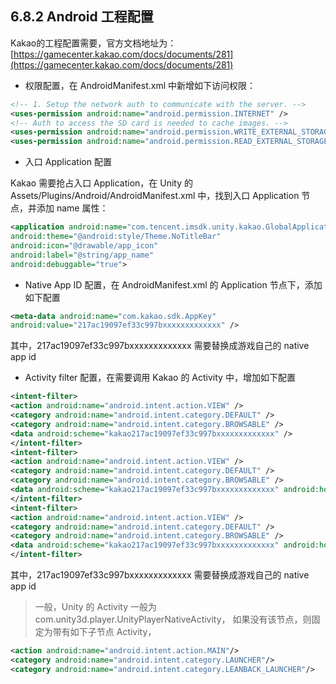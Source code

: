 ## 6.8.2 Android 工程配置

Kakao的工程配置需要，官方文档地址为：[https://gamecenter.kakao.com/docs/documents/281](https://gamecenter.kakao.com/docs/documents/281)

* 权限配置，在 AndroidManifest.xml 中新增如下访问权限：

 ```xml
 <!-- 1. Setup the network auth to communicate with the server. -->
 <uses-permission android:name="android.permission.INTERNET" />
 <!-- Auth to access the SD card is needed to cache images. -->
 <uses-permission android:name="android.permission.WRITE_EXTERNAL_STORAGE" />
 <uses-permission android:name="android.permission.READ_EXTERNAL_STORAGE" />
 ```

* 入口 Application 配置

 Kakao 需要抢占入口 Application，在 Unity 的 Assets/Plugins/Android/AndroidManifest.xml 中，找到入口 Application 节点，并添加 name 属性：

 ```xml
 <application android:name="com.tencent.imsdk.unity.kakao.GlobalApplication"
 android:theme="@android:style/Theme.NoTitleBar"
 android:icon="@drawable/app_icon"
 android:label="@string/app_name"
 android:debuggable="true">
 ```
* Native App ID 配置，在 AndroidManifest.xml 的 Application 节点下，添加如下配置

 ```xml
 <meta-data android:name="com.kakao.sdk.AppKey"
 android:value="217ac19097ef33c997bxxxxxxxxxxxxx" />
 ```

 其中，217ac19097ef33c997bxxxxxxxxxxxxx 需要替换成游戏自己的 native app id

* Activity filter 配置，在需要调用 Kakao 的 Activity 中，增加如下配置

 ```xml
 <intent-filter>
 <action android:name="android.intent.action.VIEW" />
 <category android:name="android.intent.category.DEFAULT" />
 <category android:name="android.intent.category.BROWSABLE" />
 <data android:scheme="kakao217ac19097ef33c997bxxxxxxxxxxxxx" />
 </intent-filter>
 <intent-filter>
 <action android:name="android.intent.action.VIEW" />
 <category android:name="android.intent.category.DEFAULT" />
 <category android:name="android.intent.category.BROWSABLE" />
 <data android:scheme="kakao217ac19097ef33c997bxxxxxxxxxxxxx" android:host="kakaolink" />
 </intent-filter>
 <intent-filter>
 <action android:name="android.intent.action.VIEW" />
 <category android:name="android.intent.category.DEFAULT" />
 <category android:name="android.intent.category.BROWSABLE" />
 <data android:scheme="kakao217ac19097ef33c997bxxxxxxxxxxxxx" android:host="kakaostory" />
 </intent-filter>
 ```

 其中，217ac19097ef33c997bxxxxxxxxxxxxx 需要替换成游戏自己的 native app id

 > 一般，Unity 的 Activity 一般为 com.unity3d.player.UnityPlayerNativeActivity， 如果没有该节点，则固定为带有如下子节点 Activity，
 ```xml
 <action android:name="android.intent.action.MAIN"/>
 <category android:name="android.intent.category.LAUNCHER"/>
 <category android:name="android.intent.category.LEANBACK_LAUNCHER"/>
 ```